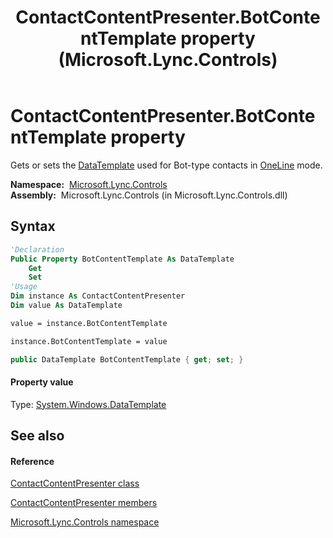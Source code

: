 ﻿---
title: ContactContentPresenter.BotContentTemplate property  (Microsoft.Lync.Controls)
TOCTitle: 'BotContentTemplate property '
ms:assetid: P:Microsoft.Lync.Controls.ContactContentPresenter.BotContentTemplate_DI_3_UC_OCS14MrefLyncWPF
ms:mtpsurl: https://msdn.microsoft.com/en-us/library/microsoft.lync.controls.contactcontentpresenter.botcontenttemplate_di_3_uc_ocs14mreflyncwpf(v=office.15)
ms:contentKeyID: 48588614
ms.date: 07/28/2014
mtps_version: v=office.15
f1_keywords:
- Microsoft.Lync.Controls.ContactContentPresenter.BotContentTemplate
dev_langs:
- CSharp
- JScript
- VB
- other
---

# ContactContentPresenter.BotContentTemplate property

Gets or sets the [DataTemplate](http://msdn2.microsoft.com/en-us/library/ms589297) used for Bot-type contacts in [OneLine](contactlayoutoption-enumeration-microsoft-lync-controls_1.md) mode.

**Namespace:**  [Microsoft.Lync.Controls](microsoft-lync-controls-namespace_1.md)  
**Assembly:**  Microsoft.Lync.Controls (in Microsoft.Lync.Controls.dll)

## Syntax

``` vb
'Declaration
Public Property BotContentTemplate As DataTemplate
    Get
    Set
'Usage
Dim instance As ContactContentPresenter
Dim value As DataTemplate

value = instance.BotContentTemplate

instance.BotContentTemplate = value
```

``` csharp
public DataTemplate BotContentTemplate { get; set; }
```

#### Property value

Type: [System.Windows.DataTemplate](http://msdn2.microsoft.com/en-us/library/ms589297)  

## See also

#### Reference

[ContactContentPresenter class](contactcontentpresenter-class-microsoft-lync-controls_1.md)

[ContactContentPresenter members](contactcontentpresenter-members-microsoft-lync-controls_1.md)

[Microsoft.Lync.Controls namespace](microsoft-lync-controls-namespace_1.md)

